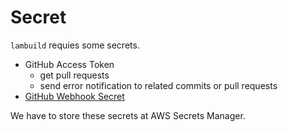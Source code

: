 # Secret

`lambuild` requies some secrets.

* GitHub Access Token
  * get pull requests
  * send error notification to related commits or pull requests
* [GitHub Webhook Secret](https://docs.github.com/en/developers/webhooks-and-events/securing-your-webhooks)

We have to store these secrets at AWS Secrets Manager.
